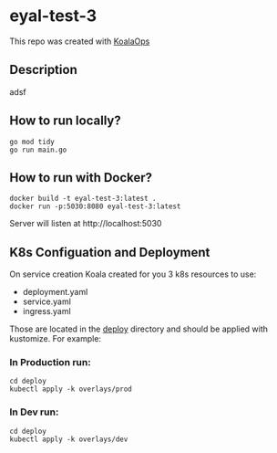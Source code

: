 # eyal-test-3

This repo was created with [KoalaOps](https://app.koalaops.com/)

## Description

adsf

## How to run locally?

```
go mod tidy
go run main.go
```

## How to run with Docker?

```
docker build -t eyal-test-3:latest .
docker run -p:5030:8080 eyal-test-3:latest
```

Server will listen at http://localhost:5030

## K8s Configuation and Deployment

On service creation Koala created for you 3 k8s resources to use:

- deployment.yaml
- service.yaml
- ingress.yaml

Those are located in the [deploy](deploy) directory and should be applied with kustomize. For example:

### In Production run: 

```
cd deploy
kubectl apply -k overlays/prod
```

### In Dev run: 

```
cd deploy
kubectl apply -k overlays/dev
```

